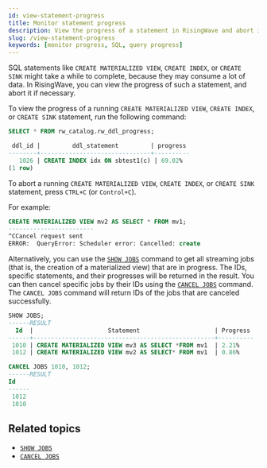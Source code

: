 ```yaml
---
id: view-statement-progress
title: Monitor statement progress
description: View the progress of a statement in RisingWave and abort it if it takes too long.
slug: /view-statement-progress
keywords: [monitor progress, SQL, query progress]
---
```

<head>
  <link rel="canonical" href="https://docs.risingwave.com/docs/current/view-statement-progress/" />
</head>

SQL statements like `CREATE MATERIALIZED VIEW`, `CREATE INDEX`, or `CREATE SINK` might take a while to complete, because they may consume a lot of data. In RisingWave, you can view the progress of such a statement, and abort it if necessary.

To view the progress of a running `CREATE MATERIALIZED VIEW`, `CREATE INDEX`, or `CREATE SINK` statement, run the following command:

```sql
SELECT * FROM rw_catalog.rw_ddl_progress;

 ddl_id |         ddl_statement         | progress
--------+-------------------------------+----------
   1026 | CREATE INDEX idx ON sbtest1(c) | 69.02%
(1 row)

```

To abort a running `CREATE MATERIALIZED VIEW`, `CREATE INDEX`, or `CREATE SINK` statement, press `CTRL+C` (or `Control+C`).

For example:

```sql
CREATE MATERIALIZED VIEW mv2 AS SELECT * FROM mv1;
------------------------
^CCancel request sent
ERROR:  QueryError: Scheduler error: Cancelled: create
```

Alternatively, you can use the [`SHOW JOBS`](/sql/commands/sql-show-jobs.md) command to get all streaming jobs (that is, the creation of a materialized view) that are in progress. The IDs, specific statements, and their progresses will be returned in the result. You can then cancel specific jobs by their IDs using the [`CANCEL JOBS`](/sql/commands/sql-cancel-jobs.md) command. The `CANCEL JOBS` command will return IDs of the jobs that are canceled successfully.

```sql title="Show all jobs"
SHOW JOBS;
------RESULT
  Id  |                     Statement                     | Progress
------+---------------------------------------------------+----------
 1010 | CREATE MATERIALIZED VIEW mv3 AS SELECT *FROM mv1  | 2.21%
 1012 | CREATE MATERIALIZED VIEW mv2 AS SELECT* FROM mv1  | 0.86%
```

```sql title="Cancel jobs"
CANCEL JOBS 1010, 1012;
------RESULT
Id
------
 1012
 1010
 ```

## Related topics

- [`SHOW JOBS`](/sql/commands/sql-show-jobs.md)
- [`CANCEL JOBS`](/sql/commands/sql-cancel-jobs.md)
